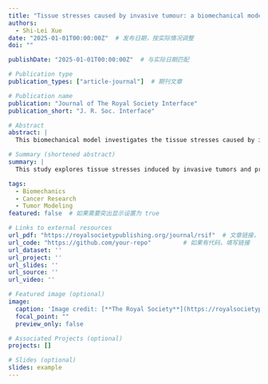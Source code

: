 ```yaml
---
title: "Tissue stresses caused by invasive tumour: a biomechanical model"
authors:
  - Shi-Lei Xue
date: "2025-01-01T00:00:00Z"  # 发布日期，按实际情况调整
doi: ""

publishDate: "2025-01-01T00:00:00Z"  # 与实际日期匹配

# Publication type
publication_types: ["article-journal"]  # 期刊文章

# Publication name
publication: "Journal of The Royal Society Interface"
publication_short: "J. R. Soc. Interface"

# Abstract
abstract: |
  This biomechanical model investigates the tissue stresses caused by invasive tumors, offering insights into the mechanical effects of tumors on surrounding tissue and their role in cancer progression.

# Summary (shortened abstract)
summary: |
  This study explores tissue stresses induced by invasive tumors and presents a biomechanical model for understanding tumor-host interactions.

tags:
  - Biomechanics
  - Cancer Research
  - Tumor Modeling
featured: false  # 如果需要突出显示设置为 true

# Links to external resources
url_pdf: "https://royalsocietypublishing.org/journal/rsif"  # 文章链接，替换成实际的 PDF 链接
url_code: "https://github.com/your-repo"         # 如果有代码，填写链接
url_dataset: ''
url_project: ''
url_slides: ''
url_source: ''
url_video: ''

# Featured image (optional)
image:
  caption: 'Image credit: [**The Royal Society**](https://royalsocietypublishing.org/journal/rsif)'
  focal_point: ""
  preview_only: false

# Associated Projects (optional)
projects: []

# Slides (optional)
slides: example
---
```

